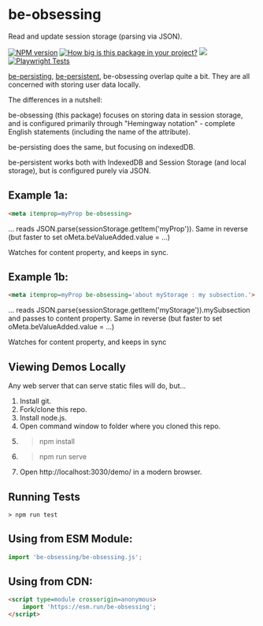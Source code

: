 # be-obsessing

Read and update session storage (parsing via JSON).

[![NPM version](https://badge.fury.io/js/be-obsessing.png)](http://badge.fury.io/js/be-obsessing)
[![How big is this package in your project?](https://img.shields.io/bundlephobia/minzip/be-obsessing?style=for-the-badge)](https://bundlephobia.com/result?p=be-obsessing)
<img src="http://img.badgesize.io/https://cdn.jsdelivr.net/npm/be-obsessing?compression=gzip">
[![Playwright Tests](https://github.com/bahrus/be-obsessing/actions/workflows/CI.yml/badge.svg?branch=baseline)](https://github.com/bahrus/be-obsessing/actions/workflows/CI.yml)

[be-persisting](https://github.com/bahrus/be-persisting), [be-persistent](https://github.com/bahrus/be-persistent), be-obsessing overlap quite a bit.  They are all concerned with storing user data locally.

The differences in a nutshell:

be-obsessing (this package) focuses on storing data in session storage, and is configured primarily through "Hemingway notation" -  complete English statements (including the name of the attribute).

be-persisting does the same, but focusing on indexedDB.

be-persistent works both with IndexedDB and Session Storage (and local storage), but is configured purely via JSON.

## Example 1a:

```html
<meta itemprop=myProp be-obsessing>
```

... reads JSON.parse(sessionStorage.getItem('myProp')).  Same in reverse (but faster to set oMeta.beValueAdded.value = ...)

Watches for content property, and keeps in sync.

## Example 1b:

```html
<meta itemprop=myProp be-obsessing='about myStorage : my subsection.'>
```

... reads JSON.parse(sessionStorage.getItem('myStorage')).mySubsection and passes to content property.  Same in reverse (but faster to set oMeta.beValueAdded.value = ...)

Watches for content property, and keeps in sync 

## Viewing Demos Locally

Any web server that can serve static files will do, but...

1.  Install git.
2.  Fork/clone this repo.
3.  Install node.js.
4.  Open command window to folder where you cloned this repo.
5.  > npm install
6.  > npm run serve
7.  Open http://localhost:3030/demo/ in a modern browser.

## Running Tests

```
> npm run test
```

## Using from ESM Module:

```JavaScript
import 'be-obsessing/be-obsessing.js';
```

## Using from CDN:

```html
<script type=module crossorigin=anonymous>
    import 'https://esm.run/be-obsessing';
</script>
```


